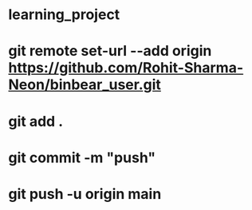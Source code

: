 # learning_project

# git remote set-url --add origin https://github.com/Rohit-Sharma-Neon/binbear_user.git
# git add .
# git commit -m "push"
# git push -u origin main
